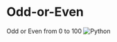 # Odd-or-Even
Odd or Even from 0 to 100
![Python](https://img.shields.io/badge/python-3670A0?logo=python&logoColor=ffdd54&style=for-the-badge)
